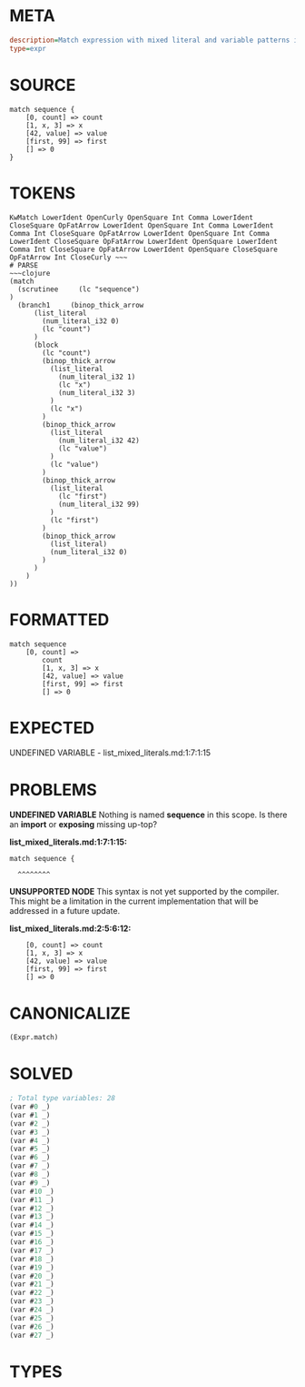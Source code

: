 # META
~~~ini
description=Match expression with mixed literal and variable patterns in lists
type=expr
~~~
# SOURCE
~~~roc
match sequence {
    [0, count] => count
    [1, x, 3] => x
    [42, value] => value
    [first, 99] => first
    [] => 0
}
~~~
# TOKENS
~~~text
KwMatch LowerIdent OpenCurly OpenSquare Int Comma LowerIdent CloseSquare OpFatArrow LowerIdent OpenSquare Int Comma LowerIdent Comma Int CloseSquare OpFatArrow LowerIdent OpenSquare Int Comma LowerIdent CloseSquare OpFatArrow LowerIdent OpenSquare LowerIdent Comma Int CloseSquare OpFatArrow LowerIdent OpenSquare CloseSquare OpFatArrow Int CloseCurly ~~~
# PARSE
~~~clojure
(match
  (scrutinee     (lc "sequence")
)
  (branch1     (binop_thick_arrow
      (list_literal
        (num_literal_i32 0)
        (lc "count")
      )
      (block
        (lc "count")
        (binop_thick_arrow
          (list_literal
            (num_literal_i32 1)
            (lc "x")
            (num_literal_i32 3)
          )
          (lc "x")
        )
        (binop_thick_arrow
          (list_literal
            (num_literal_i32 42)
            (lc "value")
          )
          (lc "value")
        )
        (binop_thick_arrow
          (list_literal
            (lc "first")
            (num_literal_i32 99)
          )
          (lc "first")
        )
        (binop_thick_arrow
          (list_literal)
          (num_literal_i32 0)
        )
      )
    )
))
~~~
# FORMATTED
~~~roc
match sequence
	[0, count] => 
		count
		[1, x, 3] => x
		[42, value] => value
		[first, 99] => first
		[] => 0
~~~
# EXPECTED
UNDEFINED VARIABLE - list_mixed_literals.md:1:7:1:15
# PROBLEMS
**UNDEFINED VARIABLE**
Nothing is named **sequence** in this scope.
Is there an **import** or **exposing** missing up-top?

**list_mixed_literals.md:1:7:1:15:**
```roc
match sequence {
```
      ^^^^^^^^


**UNSUPPORTED NODE**
This syntax is not yet supported by the compiler.
This might be a limitation in the current implementation that will be addressed in a future update.

**list_mixed_literals.md:2:5:6:12:**
```roc
    [0, count] => count
    [1, x, 3] => x
    [42, value] => value
    [first, 99] => first
    [] => 0
```


# CANONICALIZE
~~~clojure
(Expr.match)
~~~
# SOLVED
~~~clojure
; Total type variables: 28
(var #0 _)
(var #1 _)
(var #2 _)
(var #3 _)
(var #4 _)
(var #5 _)
(var #6 _)
(var #7 _)
(var #8 _)
(var #9 _)
(var #10 _)
(var #11 _)
(var #12 _)
(var #13 _)
(var #14 _)
(var #15 _)
(var #16 _)
(var #17 _)
(var #18 _)
(var #19 _)
(var #20 _)
(var #21 _)
(var #22 _)
(var #23 _)
(var #24 _)
(var #25 _)
(var #26 _)
(var #27 _)
~~~
# TYPES
~~~roc
~~~
